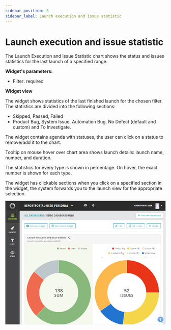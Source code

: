 ```yaml
---
sidebar_position: 8
sidebar_label: Launch execution and issue statistic
---
```


# Launch execution and issue statistic

The Launch Execution and Issue Statistic chart shows the status and issues statistics for the last launch of a specified range.

**Widget's parameters:**

- Filter: required

**Widget view**

The widget shows statistics of the last finished launch for the chosen filter. The statistics are divided into the following sections:

- Skipped, Passed, Failed
- Product Bug, System Issue, Automation Bug, No Defect (default and custom) and To Investigate.

The widget contains agenda with statuses, the user can click on a status to remove/add it to the chart.

Tooltip on mouse hover over chart area shows launch details: launch name, number, and duration.

The statistics for every type is shown in percentage. On hover, the exact number is shown for each type.

The widget has clickable sections when you click on a specified section in the widget, the system forwards you to the launch view for the appropriate selection.

![Image](img/widget-types/launchExecutionAndIssueStatistic.png)
